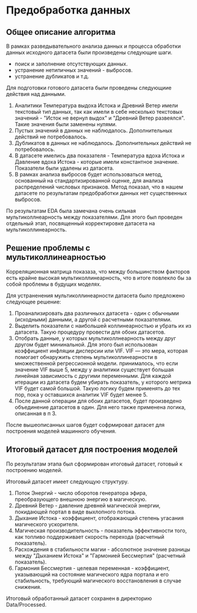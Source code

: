 # Предобработка данных

## Общее описание алгоритма 

В рамках разведывательного анализа данных и процесса обработки данных исходного датасета были произведены следующие шаги. 

- поиск и заполнение отсутствующих данных. 
- устранение нетипичных значений - выбросов. 
- устранение дубликатов и т.д. 

Для подготовки готового датасета были проведены следующиие действия над данными. 

1. Аналитики Температура выдоха Истока и Древний Ветер имели текстовый тип данных, так как имели в себе несколько текстовых значений - "Исток не вернул выдох" и "Древний Ветер развеялся". Такие значения были заменены нулями. 
2. Пустых значений в данных не наблюдалось. Дополнительных действий не потребовалось. 
3. Дубликатов в данных не наблюдалось. Дополнительных действий не потребовалось. 
4. В датасете имелись два показателя - Температура вдоха Истока и Давление вдоха Истока - которые имели константное значение. Показатели были удалены из датасета. 
5. В рамках анализа выбросов будет использоваться метод, основанный на стандартизированной оценке, для анализа распределений числовых признаков. Метод показал, что в нашем датасете по результатам предобработки данных нет существенных выбросов. 

По результатам EDA была замечана очень сильная мультиколлнеарность между показателями. Для этого был проведен отдельный этап, посвященный корректировке датасета на мультиколлинеарность.

## Решение проблемы с мультиколлинеарностью

Корреляционная матрица показаза, что между большинством факторов есть крайне высокая мультиколлинеарность, что в итоге повлекло бы за собой проблемы в будущих моделях. 

Для устраненения мультиколлинеарности датасета было предложено следующее решение: 
1. Проанализировать два различныхх датасета - один с обычными (исходными) данными, а другой с расчетными показателями. 
2. Выделить показатели с наибольшей коллинеарностью и убрать их из датасета. Такую процедуру провести для обоих датасетов. 
3. Отобрать данные, у которых мультиколлнеарность между друг другом  будет мининальной. Для этого был использован коэффициент инфляции дисперсии или VIF. VIF — это мера, которая помогает обнаружить степень мультиколлинеарности в множественной регрессионной модели. принималось, что если значение VIF выше 5, между у аналитики существует большая линейная зависимость с другими переменными. Для каждой итерации из датасета будем убирать показатель, у которого метрика VIF будет самой  большой. Такую логику будем применять до тех пор, пока у оставшихся аналитик VIF будет менее 5. 
4. После данной операции для обоих датасетов, будет произведено объединение датасетов в один. Для него также применена логика, описанная в п 3. 

После вышеописанных шагов будет софрмироват датасет для построения моделей машинного обучения. 

## Итоговый датасет для построения моделей

По результатам этапа был сформирован итоговый датасет, готовый к построению моделей. 

Итоговый датасет имеет следующую структуру. 

1. Поток Энергий - число оборотов генератора эфира, преобразующего внешнюю энергию в магическую.
2. Древний Ветер - давление древней магической энергии, покидающей портал в виде выхлопного потока.
3. Дыхание Истока - коэффициент, отображающий степень угасания магического ускорителя.
4. Магическая производительность - показатель эффективности того, как топливо поддерживает скорость перехода (расчетный показатель).  
5. Расхождения в стабильности магии -  абсолютное значение разницы между "Дыханием Истока" и "Гармонией Бессмертия" (расчетный показатель). 
6. Гармония Бессмертия - целевая переменная - коэффициент, указывающий на состояние магического ядра портала и его стабильность, требующий магического восстановления в случае снижения.

Итоговый обработанный датасет сохранен в директорию Data/Processed.
